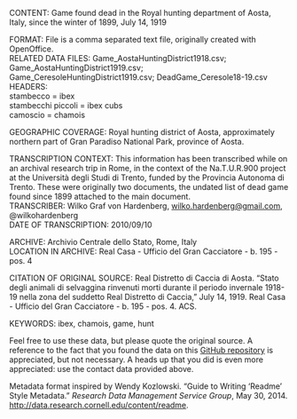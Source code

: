CONTENT: Game found dead in the Royal hunting department of Aosta, Italy, since the winter of 1899, July 14, 1919  

FORMAT: File is a comma separated text file, originally created with OpenOffice.  
RELATED DATA FILES: Game_AostaHuntingDistrict1918.csv; Game_AostaHuntingDistrict1919.csv; Game_CeresoleHuntingDistrict1919.csv; DeadGame_Ceresole18-19.csv  
HEADERS:  
  stambecco = ibex  
  stambecchi piccoli = ibex cubs  
  camoscio = chamois  
  
GEOGRAPHIC COVERAGE: Royal hunting district of Aosta, approximately northern part of Gran Paradiso National Park, province of Aosta.  

TRANSCRIPTION CONTEXT: This information has been transcribed while on an archival research trip in Rome, in the context of the Na.T.U.R.900 project at the Università degli Studi di Trento, funded by the Provincia Autonoma di Trento. These were originally two documents, the undated list of dead game found since 1899 attached to the main document.  
TRANSCRIBER: Wilko Graf von Hardenberg, wilko.hardenberg@gmail.com, @wilkohardenberg  
DATE OF TRANSCRIPTION: 2010/09/10  

ARCHIVE: Archivio Centrale dello Stato, Rome, Italy  
LOCATION IN ARCHIVE: Real Casa - Ufficio del Gran Cacciatore - b. 195 - pos. 4  

CITATION OF ORIGINAL SOURCE: Real Distretto di Caccia di Aosta. “Stato degli animali di selvaggina rinvenuti morti durante il periodo invernale 1918-19 nella zona del suddetto Real Distretto di Caccia,” July 14, 1919. Real Casa - Ufficio del Gran Cacciatore - b. 195 - pos. 4. ACS.  

KEYWORDS: ibex, chamois, game, hunt  

Feel free to use these data, but please quote the original source. A reference to the fact that you found the data on this [GitHub repository](https://github.com/wilkohardenberg/data) is appreciated, but not necessary. A heads up that you did is even more appreciated: use the contact data provided above.  

Metadata format inspired by Wendy Kozlowski. “Guide to Writing ‘Readme’ Style Metadata.” _Research Data Management Service Group_, May 30, 2014. http://data.research.cornell.edu/content/readme.  



